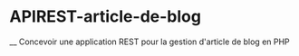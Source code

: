 # APIREST-article-de-blog
__
Concevoir une application REST pour la gestion d'article de blog en PHP
